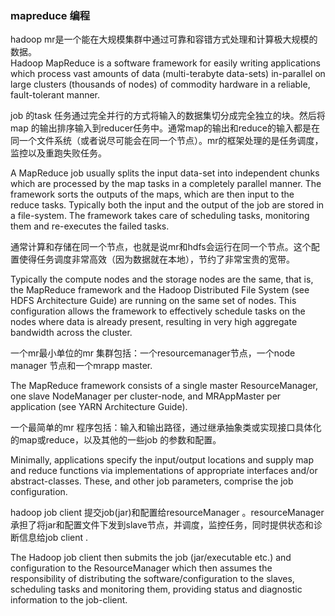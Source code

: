 ### mapreduce 编程

hadoop mr是一个能在大规模集群中通过可靠和容错方式处理和计算极大规模的数据。  
Hadoop MapReduce is a software framework for easily writing applications which process vast amounts of data (multi-terabyte data-sets) in-parallel on large clusters (thousands of nodes) of commodity hardware in a reliable, fault-tolerant manner.

job 的task 任务通过完全并行的方式将输入的数据集切分成完全独立的块。然后将map 的输出排序输入到reducer任务中。通常map的输出和reduce的输入都是在同一个文件系统（或者说尽可能会在同一个节点）。mr的框架处理的是任务调度，监控以及重跑失败任务。  

A MapReduce job usually splits the input data-set into independent chunks which are processed by the map tasks in a completely parallel manner. The framework sorts the outputs of the maps, which are then input to the reduce tasks. Typically both the input and the output of the job are stored in a file-system. The framework takes care of scheduling tasks, monitoring them and re-executes the failed tasks.

通常计算和存储在同一个节点，也就是说mr和hdfs会运行在同一个节点。这个配置使得任务调度非常高效（因为数据就在本地），节约了非常宝贵的宽带。

Typically the compute nodes and the storage nodes are the same, that is, the MapReduce framework and the Hadoop Distributed File System (see HDFS Architecture Guide) are running on the same set of nodes. This configuration allows the framework to effectively schedule tasks on the nodes where data is already present, resulting in very high aggregate bandwidth across the cluster.

一个mr最小单位的mr 集群包括：一个resourcemanager节点，一个node manager 节点和一个mrapp master.  

The MapReduce framework consists of a single master ResourceManager, one slave NodeManager per cluster-node, and MRAppMaster per application (see YARN Architecture Guide).

一个最简单的mr 程序包括：输入和输出路径，通过继承抽象类或实现接口具体化的map或reduce，以及其他的一些job 的参数和配置。  

Minimally, applications specify the input/output locations and supply map and reduce functions via implementations of appropriate interfaces and/or abstract-classes. These, and other job parameters, comprise the job configuration.

hadoop job client 提交job(jar)和配置给resourceManager 。resourceManager承担了将jar和配置文件下发到slave节点，并调度，监控任务，同时提供状态和诊断信息给job client .  

The Hadoop job client then submits the job (jar/executable etc.) and configuration to the ResourceManager which then assumes the responsibility of distributing the software/configuration to the slaves, scheduling tasks and monitoring them, providing status and diagnostic information to the job-client.
